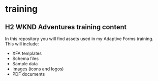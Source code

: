 # training
## H2 WKND Adventures training content

In this repository you will find assets used in my Adaptive Forms training.  This will include:

- XFA templates
- Schema files
- Sample data
- Images (icons and logos)
- PDF documents

